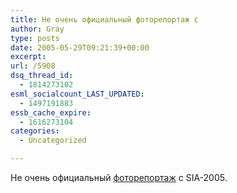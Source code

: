 ```yaml
---
title: Не очень официальный фоторепортаж с
author: Gray
type: posts
date: 2005-05-29T09:21:39+00:00
excerpt:
url: /5908
dsq_thread_id:
  - 1814273102
esml_socialcount_LAST_UPDATED:
  - 1497191883
essb_cache_expire:
  - 1616273104
categories:
  - Uncategorized

---
```








Не очень официальный <a href="http://www.fraza.com.ua/blog/blog.php?id=22" target="_blank">фоторепортаж</a> с SIA-2005.